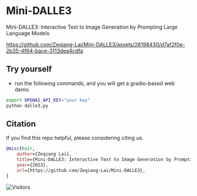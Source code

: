 # Mini-DALLE3

Mini-DALLE3: Interactive Text to Image Generation by Prompting Large Language Models

https://github.com/Zeqiang-Lai/Mini-DALLE3/assets/26198430/d7af2f0e-2b35-4f64-bace-3113dea4cdfa

## Try yourself

- run the following commands, and you will get a gradio-based web demo.

```bash
export OPENAI_API_KEY="your key"
python dalle3.py
```


## Citation

If you find this repo helpful, please considering citing us.

```bibtex
@misc{hsir,
	author={Zeqiang Lai},
	title={Mini-DALLE3: Interactive Text to Image Generation by Prompting Large Language Models},
	year={2023},
	url={https://github.com/Zeqiang-Lai/Mini-DALLE3},
}
```

![Visitors](https://api.visitorbadge.io/api/visitors?path=https%3A%2F%2Fgithub.com%2FZeqiang-Lai%2FMini-DALLE3&countColor=%23263759&style=flat)
